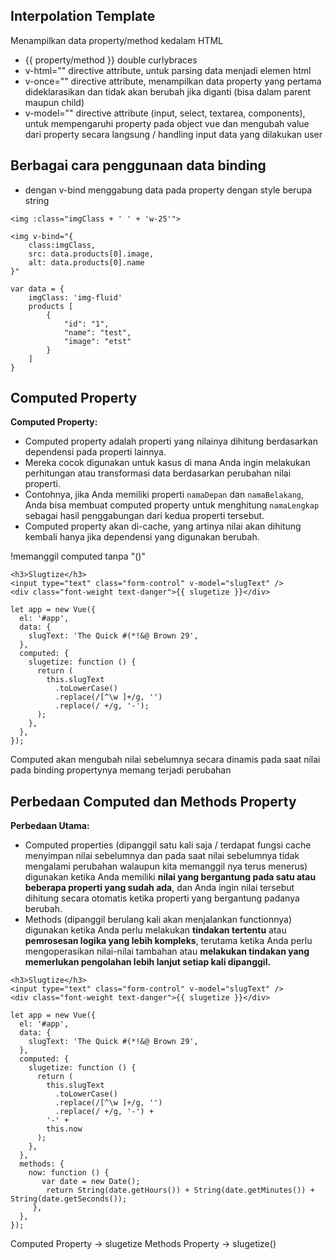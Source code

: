## Interpolation Template
Menampilkan data property/method kedalam HTML
- {{ property/method }} double curlybraces
- v-html="" directive attribute, untuk parsing data menjadi elemen html 
- v-once="" directive attribute, menampilkan data property yang pertama dideklarasikan dan tidak akan berubah jika diganti (bisa dalam parent maupun child)
- v-model="" directive attribute (input, select, textarea, components), untuk mempengaruhi property pada object vue dan mengubah value dari property secara langsung / handling input data yang dilakukan user 

## Berbagai cara penggunaan data binding
- dengan v-bind menggabung data pada property dengan style berupa string
```
<img :class="imgClass + ' ' + 'w-25'">
```

```
<img v-bind="{
	class:imgClass,
	src: data.products[0].image,
	alt: data.products[0].name
}"

```

```
var data = {
	imgClass: 'img-fluid'
	products [
		{
			"id": "1",
			"name": "test",
			"image": "etst"
		}
	]
}
```

## Computed Property
**Computed Property:**
- Computed property adalah properti yang nilainya dihitung berdasarkan dependensi pada properti lainnya.
- Mereka cocok digunakan untuk kasus di mana Anda ingin melakukan perhitungan atau transformasi data berdasarkan perubahan nilai properti.
- Contohnya, jika Anda memiliki properti `namaDepan` dan `namaBelakang`, Anda bisa membuat computed property untuk menghitung `namaLengkap` sebagai hasil penggabungan dari kedua properti tersebut.
- Computed property akan di-cache, yang artinya nilai akan dihitung kembali hanya jika dependensi yang digunakan berubah.

!memanggil computed tanpa "()" 

```
<h3>Slugtize</h3>
<input type="text" class="form-control" v-model="slugText" />
<div class="font-weight text-danger">{{ slugetize }}</div>
```

```
let app = new Vue({
  el: '#app',
  data: {
    slugText: 'The Quick #(*!&@ Brown 29',
  },
  computed: {
    slugetize: function () {
      return (
        this.slugText
          .toLowerCase()
          .replace(/[^\w ]+/g, '')
          .replace(/ +/g, '-');
      );
    },
  },
});
```
Computed akan mengubah nilai sebelumnya secara dinamis pada saat nilai pada binding propertynya memang terjadi perubahan
## Perbedaan Computed dan Methods Property
**Perbedaan Utama:**
- Computed properties (dipanggil satu kali saja / terdapat fungsi cache menyimpan nilai sebelumnya dan pada saat nilai sebelumnya tidak mengalami perubahan walaupun kita memanggil nya terus menerus) digunakan ketika Anda memiliki **nilai yang bergantung pada satu atau beberapa properti yang sudah ada**, dan Anda ingin nilai tersebut dihitung secara otomatis ketika properti yang bergantung padanya berubah.
- Methods (dipanggil berulang kali akan menjalankan functionnya) digunakan ketika Anda perlu melakukan **tindakan tertentu** atau **pemrosesan logika yang lebih kompleks**, terutama ketika Anda perlu mengoperasikan nilai-nilai tambahan atau **melakukan tindakan yang memerlukan pengolahan lebih lanjut setiap kali dipanggil.**

```
<h3>Slugtize</h3>
<input type="text" class="form-control" v-model="slugText" />
<div class="font-weight text-danger">{{ slugetize }}</div>
```

```
let app = new Vue({
  el: '#app',
  data: {
    slugText: 'The Quick #(*!&@ Brown 29',
  },
  computed: {
    slugetize: function () {
      return (
        this.slugText
          .toLowerCase()
          .replace(/[^\w ]+/g, '')
          .replace(/ +/g, '-') +
        '-' +
        this.now
      );
    },
  },
  methods: {
    now: function () {
       var date = new Date();
	    return String(date.getHours()) + String(date.getMinutes()) + String(date.getSeconds());
     },
  },
});
```
Computed Property -> slugetize
Methods Property -> slugetize()